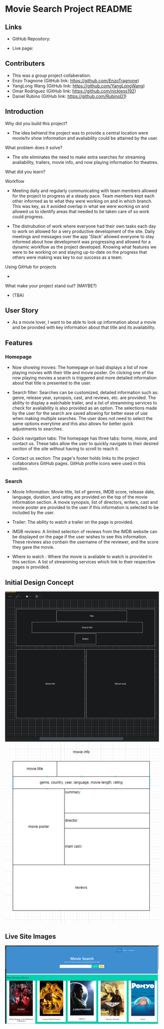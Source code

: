 # Movie Search Project README

## Links
- GitHub Repository: 

- Live page: 

## Contributers 
- This was a group project collaberation:
- Enzo Tragnone (GitHub link: https://github.com/EnzoTragnone)
- YangLong Wang (GitHub link: https://github.com/YangLongWang)
- Omar Rodriguez (GitHub link: https://github.com/nickless192)
- Daniel Rubino (GitHub link: https://github.com/RubinoD1)

## Introduction 
 Why did you build this project?

- The idea behiend the project was to provide a central location were movie/tv show information and avaliability could be attained by the user. 

 What problem does it solve?

- The site eliminates the need to make extra searches for streaming avaliability, trailers, movie info, and now playing information for theatres. 

 What did you learn?

Workflow

- Meeting daily and regularly communicating with team members allowed for the project to progress at a steady pace. Team members kept each other informed as to what they were working on and in which branch. This was key, as it avoided overlap in what we were working on and allowed us to identify areas that needed to be taken care of so work could progress. 

- The distrubution of work where everyone had their own tasks each day to work on allowed for a very productive development of the site. Daily meetings and messages over the app 'Slack' allowed everyone to stay informed about how development was progressing and allowed for a dynamic workflow as the project developed. Knowing what features we were to be working on and staying up-to-date on the progress that others were making was key to our success as a team. 

Using GitHub for projects 

- 

 
 
 What make your project stand out? (MAYBE?)

 - (TBA) 
 


## User Story
- As a movie lover, I want to be able to look up information about a movie and be provided with key information about that title and its availability. 


## Features

### Homepage

- Now showing movies: The homepage on load displays a list of now playing movies with their title and movie poster. On clicking one of the now playing movies a search is triggered and more detailed information about that title is presented to the user. 

- Search filter: Searches can be customized, detailed information such as: genre, release year, synopsis, cast, and reviews, etc. are provided. The ability to display a watchable trailer, and a list of streamining services to check for avaliability is also provided as an option. The selections made by the user for the search are saved allowing for better ease of use when making multiple searches. The user does not need to select the same options everytime and this also allows for better quick adjustments to searches. 

- Quick navigation tabs: The homepage has three tabs: home, movie, and contact us. These tabs allow the user to quickly navigate to their desired section of the site without having to scroll to reach it. 

- Contact us section: The page's footer holds links to the project collaborators GitHub pages. GitHub profile icons were used in this section. 


### Search 

- Movie Information: Movie title, list of genres, IMDB score, release date, language, duration, and rating are provided on the top of the movie information section. A movie synopsis, list of directors, writers, cast and movie poster are provided to the user if this information is selected to be included by the user. 

- Trailer: The ability to watch a trailer on the page is provided. 

- IMDB reviews: A limited selection of reviews from the IMDB website can be displayed on the page if the user wishes to see this information. These reviews also contiain the username of the reviewer, and the score they gave the movie. 

- Where to watch : Where the movie is avaliable to watch is provided in this section. A list of streamining services which link to their respective pages is provided. 




## Initial Design Concept 


![Wireframe](/assets/images/wireframe.png)
![Updated Wireframe](./assets/images/movie%20info.PNG)



## Live Site Images

![Home page](./assets/images/live%20site%20homepage.png)




